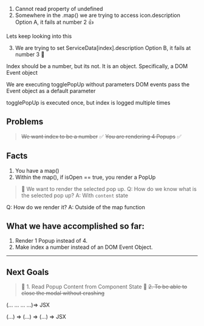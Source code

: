 1. Cannot read property of undefined
2. Somewhere in the .map() we are trying to access icon.description
Option A, it fails at number 2 👍


Lets keep looking into this

3. We are trying to set ServiceData[index].description
Option B, it fails at number 3 🧐

Index should be a number, but its not. It is an object. Specifically, a DOM Event object

We are executing togglePopUp without parameters
DOM events pass the Event object as a default parameter

togglePopUp is executed once, but index is logged multiple times


## Problems
> ~~We want index to be a number~~ ✅
> ~~You are rendering 4 Popups~~ ✅


## Facts
1. You have a map()
2. Within the map(), if isOpen == true, you render a PopUp

> 🎯 We want to render the selected pop up.
Q: How do we know what is the selected pop up?
A: With `content` state

Q: How do we render it?
A: Outside of the map function


## What we have accomplished so far:
1. Render 1 Popup instead of 4.
2. Make index a number instead of an DOM Event Object.


--------------------------------



## Next Goals
> 🎯 1. Read Popup Content from Component State
> 🎯 ~~2. To be able to close the modal without crashing~~




(... ... ... ...)=> JSX

(...) => (...) => (...) => JSX